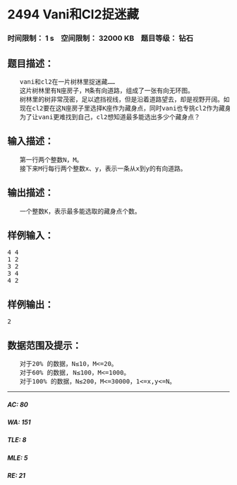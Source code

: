 # 2494 Vani和Cl2捉迷藏   
### 时间限制： 1 s&nbsp;&nbsp;&nbsp;&nbsp;空间限制： 32000 KB&nbsp;&nbsp;&nbsp;&nbsp;题目等级： 钻石  
## 题目描述：  

<pre>
　　vani和cl2在一片树林里捉迷藏……
　　这片树林里有N座房子，M条有向道路，组成了一张有向无环图。  
　　树林里的树非常茂密，足以遮挡视线，但是沿着道路望去，却是视野开阔。如果从房子A沿着路走下去能够到达B，那么在A和B里的人是能够相互望见的。  
　　现在cl2要在这N座房子里选择K座作为藏身点，同时vani也专挑cl2作为藏身点的房子进去寻找，为了避免被vani看见，cl2要求这K个藏身点的任意两个之间都没有路径相连。  
　　为了让vani更难找到自己，cl2想知道最多能选出多少个藏身点？
</pre>
  
  
## 输入描述：  

<pre>
　　第一行两个整数N，M。  
　　接下来M行每行两个整数x、y，表示一条从x到y的有向道路。
</pre>
  
  
## 输出描述：  

<pre>
　　一个整数K，表示最多能选取的藏身点个数。
</pre>
  
  
## 样例输入：  

<pre>
4 4  
1 2  
3 2  
3 4  
4 2
</pre>
  
  
## 样例输出：  

<pre>
2
</pre>
  
  
## 数据范围及提示：  

<pre>
　　对于20% 的数据，N≤10，M<=20。  
　　对于60% 的数据, N≤100，M<=1000。  
　　对于100% 的数据，N≤200，M<=30000，1<=x,y<=N。
</pre>
  
  
***  

##### AC: 80  
##### WA: 151  
##### TLE: 8  
##### MLE: 5  
##### RE: 21  
